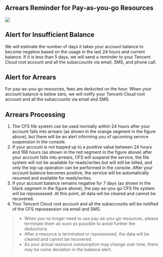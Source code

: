 ## Arrears Reminder for Pay-as-you-go Resources
![](https://main.qcloudimg.com/raw/23ef4b0d1cc37f6d73627978ffd79e83.jpg)

## Alert for Insufficient Balance
We will estimate the number of days it takes your account balance to become negative based on the usage in the last 24 hours and current balance. If it is less than 5 days, we will send a reminder to your Tencent Cloud root account and all the subaccounts via email, SMS, and phone call.


## Alert for Arrears
For pay-as-you-go resources, fees are deducted on the hour. When your account balance is below zero, we will notify your Tencent Cloud root account and all the subaccounts via email and SMS.


## Arrears Processing
1. The CFS file system can be used normally within 24 hours after your account falls into arrears (as shown in the orange segment in the figure above), but there will be an alert informing you of upcoming service suspension in the console.
2. If your account is not topped up to a positive value between 24 hours and 168 hours (as shown in the red segment in the figure above) after your account falls into arrears, CFS will suspend the service, the file system will not be available for reads/writes but will still be billed, and only the top-up operation can be performed in the console. After your account balance becomes positive, the service will be automatically resumed and available for reads/writes.
3. If your account balance remains negative for 7 days (as shown in the black segment in the figure above), the pay-as-you-go CFS file system will be repossessed. At this point, all data will be cleared and cannot be recovered.
4. Your Tencent Cloud root account and all the subaccounts will be notified of the CFS repossession via email and SMS.

>
>- When you no longer need to use pay-as-you-go resources, please terminate them as soon as possible to avoid further fee deductions.
>- After a resource is terminated or repossessed, the data will be cleared and cannot be recovered.
>- As your actual resource consumption may change over time, there may be some deviation in the balance alert.
